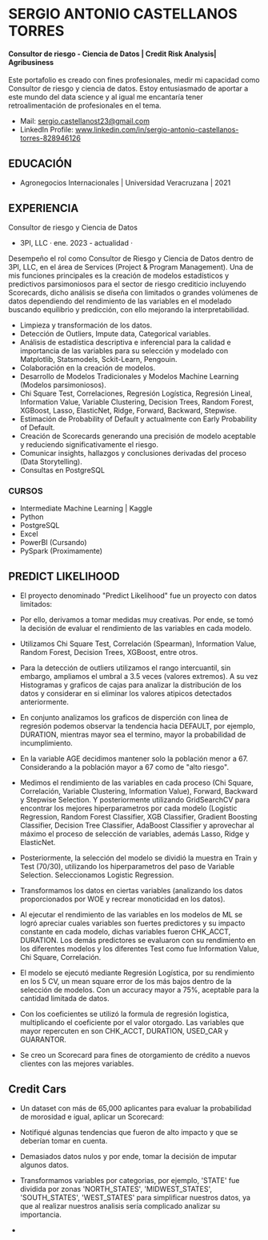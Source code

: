 # SERGIO ANTONIO CASTELLANOS TORRES
#### Consultor de riesgo - Ciencia de Datos | Credit Risk Analysis| Agribusiness

Este portafolio es creado con fines profesionales, medir mi capacidad como Consultor de riesgo y ciencia de datos. 
Estoy entusiasmado de aportar a este mundo del data science y al igual me encantaría tener retroalimentación de profesionales en el tema.

- Mail: sergio.castellanost23@gmail.com
- LinkedIn Profile: www.linkedin.com/in/sergio-antonio-castellanos-torres-828946126


## EDUCACIÓN 
- Agronegocios Internacionales | Universidad Veracruzana | 2021

## EXPERIENCIA 
 
Consultor de riesgo y Ciencia de Datos 
- 3PI, LLC · ene. 2023 - actualidad ·

Desempeño el rol como Consultor de Riesgo y Ciencia de Datos dentro de 3PI, LLC, en el área de Services (Project & Program Management). Una de mis funciones principales es la creación de modelos estadísticos y predictivos parsimoniosos para el sector de riesgo crediticio incluyendo Scorecards, dicho análisis se diseña con limitados o grandes volúmenes de datos dependiendo del rendimiento de las variables en el modelado buscando equilibrio y predicción, con ello mejorando la interpretabilidad.

- Limpieza y transformación de los datos.
- Detección de Outliers, Impute data, Categorical variables.
- Análisis de estadística descriptiva e inferencial para la calidad e importancia de las variables para su selección y modelado con Matplotlib, Statsmodels, Sckit-Learn, Pengouin. 
- Colaboración en la creación de modelos.
- Desarrollo de Modelos Tradicionales y Modelos Machine Learning (Modelos parsimoniosos).
- Chi Square Test, Correlaciones, Regresión Logística, Regresión Lineal, Information Value, Variable Clustering, Decision Trees, Random Forest, XGBoost, Lasso, ElasticNet, Ridge, Forward, Backward, Stepwise.
- Estimación de Probability of Default y actualmente con Early Probability of Default. 
- Creación de Scorecards generando una precisión de modelo aceptable y reduciendo significativamente el riesgo.
- Comunicar insights, hallazgos y conclusiones derivadas del proceso (Data Storytelling).
- Consultas en PostgreSQL

### CURSOS
- Intermediate Machine Learning | Kaggle
- Python
- PostgreSQL
- Excel
- PowerBI (Cursando)
- PySpark (Proximamente)


## PREDICT LIKELIHOOD

- El proyecto denominado "Predict Likelihood" fue un proyecto con datos limitados:
  
- Por ello, derivamos a tomar medidas muy creativas. Por ende, se tomó la decisión de evaluar el rendimiento de las variables en cada modelo.
- Utilizamos Chi Square Test, Correlación (Spearman), Information Value, Random Forest, Decision Trees, XGBoost, entre otros.
- Para la detección de outliers utilizamos el rango intercuantil, sin embargo, ampliamos el umbral a 3.5 veces (valores extremos). A su vez Histogramas y graficos de cajas para analizar la distribución de los datos y considerar en si eliminar los valores atipicos detectados anteriormente.
- En conjunto analizamos los graficos de disperción con linea de regresión podemos observar la tendencia hacia DEFAULT, por ejemplo, DURATION, mientras mayor sea el termino, mayor la probabilidad de incumplimiento.
- En la variable AGE decidimos mantener solo la población menor a 67. Considerando a la población mayor a 67 como de "alto riesgo".
- Medimos el rendimiento de las variables en cada proceso (Chi Square, Correlación, Variable Clustering, Information Value), Forward, Backward y Stepwise Selection. Y posteriormente utilizando GridSearchCV para encontrar los mejores hiperparametros por cada modelo (Logistic Regression, Random Forest Classifier, XGB Classifier, Gradient Boosting Classifier, Decision Tree Classifier, AdaBoost Classifier y aprovechar al máximo el proceso de selección de variables, además Lasso, Ridge y ElasticNet.
- Posteriormente, la selección del modelo se dividió la muestra en Train y Test (70/30), utilizando los hiperparametros del paso de Variable Selection. Seleccionamos Logistic Regression.
- Transformamos los datos en ciertas variables (analizando los datos proporcionados por WOE y recrear monoticidad en los datos). 
- Al ejecutar el rendimiento de las variables en los modelos de ML se logró apreciar cuales variables son fuertes predictores y su impacto constante en cada modelo, dichas variables fueron CHK_ACCT, DURATION. Los  demás predictores se evaluaron con su rendimiento en los diferentes modelos y los diferentes Test como fue Information Value,  Chi Square, Correlación.
- El modelo se ejecutó mediante Regresión Logística, por su rendimiento en los 5 CV, un mean square error de los más bajos dentro de la selección de modelos. Con un accuracy mayor a 75%, aceptable para la cantidad limitada de datos.
- Con los coeficientes se utilizó la formula de regresión logistica, multiplicando el coeficiente por el valor otorgado. Las variables que mayor repercuten en son CHK_ACCT, DURATION, USED_CAR y GUARANTOR.
- Se creo un Scorecard para fines de otorgamiento de crédito a nuevos clientes con las mejores variables.

## Credit Cars

- Un dataset con más de 65,000 aplicantes para evaluar la probabilidad de morosidad e igual, aplicar un Scorecard:
 
- Notifiqué algunas tendencias que fueron de alto impacto y que se deberían tomar en cuenta.
- Demasiados datos nulos y por ende, tomar la decisión de imputar algunos datos.
- Transformamos variables por categorias, por ejemplo, 'STATE' fue dividida por zonas 'NORTH_STATES', 'MIDWEST_STATES', 'SOUTH_STATES', 'WEST_STATES' para simplificar nuestros datos, ya que al realizar nuestros analisis sería complicado analizar su importancia.
- 

